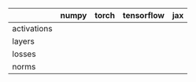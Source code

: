 |             | numpy   | torch   | tensorflow   | jax   |
|:------------|:--------|:--------|:-------------|:------|
| activations |         |         |              |       |
| layers      |         |         |              |       |
| losses      |         |         |              |       |
| norms       |         |         |              |       |
